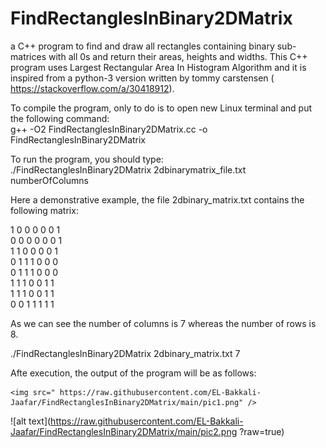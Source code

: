 # FindRectanglesInBinary2DMatrix
a C++ program to find and draw all rectangles containing binary sub-matrices with all 0s and return their areas, heights and widths.
This C++ program uses Largest Rectangular Area In Histogram Algorithm and it is inspired from a python-3 version written by tommy carstensen ( https://stackoverflow.com/a/30418912).

To compile the program, only to do is to open new Linux terminal and put the following command:<br>
g++ -O2  FindRectanglesInBinary2DMatrix.cc -o  FindRectanglesInBinary2DMatrix

To run the program, you should type:<br>
./FindRectanglesInBinary2DMatrix 2dbinarymatrix_file.txt  numberOfColumns<br>

Here a demonstrative example, the file 2dbinary_matrix.txt contains the following matrix:<br>

1 0 0 0 0 0 1<br>
0 0 0 0 0 0 1<br>
1 1 0 0 0 0 1<br>
0 1 1 1 0 0 0<br>
0 1 1 1 0 0 0<br>
1 1 1 0 0 1 1<br>
1 1 1 0 0 1 1<br>
0 0 1 1 1 1 1<br>

As we can see the number of columns is 7 whereas the number of rows is 8.

./FindRectanglesInBinary2DMatrix 2dbinary_matrix.txt  7<br>

Afte execution, the output of the program will be as follows:<br>

    <img src=" https://raw.githubusercontent.com/EL-Bakkali-Jaafar/FindRectanglesInBinary2DMatrix/main/pic1.png" />

![alt text](https://raw.githubusercontent.com/EL-Bakkali-Jaafar/FindRectanglesInBinary2DMatrix/main/pic2.png
?raw=true)

